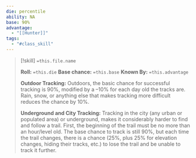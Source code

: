 ```yaml
---
die: percentile
ability: NA
base: 90%
advantage:
  - "[[Hunter]]"
tags:
  - "#class_skill"
---
```



> [!skill] `=this.file.name`
>  
>**Roll:** `=this.die`
>**Base chance:** `=this.base`
>**Known By:** `=this.advantage`
>
>**Outdoor Tracking:** Outdoors, the basic chance for successful tracking is 90%, modified by a –10% for each day old the tracks are. Rain, snow, or anything else that makes tracking more difficult reduces the chance by 10%.
>
>**Underground and City Tracking:** Tracking in the city (any urban or populated area) or underground, makes it considerably harder to find and follow a trail. First, the beginning of the trail must be no more than an hour/level old. The base chance to track is still 90%, but each time the trail changes, there is a chance (25%, plus 25% for elevation changes, hiding their tracks, etc.) to lose the trail and be unable to track it further.







